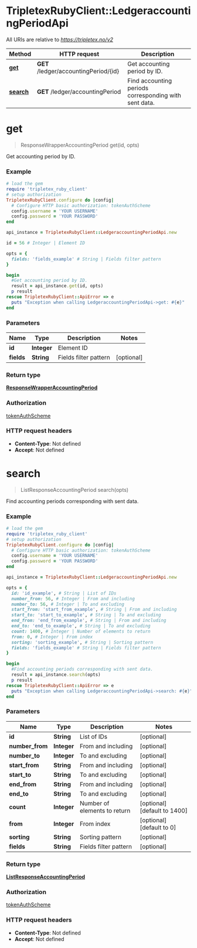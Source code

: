 # TripletexRubyClient::LedgeraccountingPeriodApi

All URIs are relative to *https://tripletex.no/v2*

Method | HTTP request | Description
------------- | ------------- | -------------
[**get**](LedgeraccountingPeriodApi.md#get) | **GET** /ledger/accountingPeriod/{id} | Get accounting period by ID.
[**search**](LedgeraccountingPeriodApi.md#search) | **GET** /ledger/accountingPeriod | Find accounting periods corresponding with sent data.


# **get**
> ResponseWrapperAccountingPeriod get(id, opts)

Get accounting period by ID.



### Example
```ruby
# load the gem
require 'tripletex_ruby_client'
# setup authorization
TripletexRubyClient.configure do |config|
  # Configure HTTP basic authorization: tokenAuthScheme
  config.username = 'YOUR USERNAME'
  config.password = 'YOUR PASSWORD'
end

api_instance = TripletexRubyClient::LedgeraccountingPeriodApi.new

id = 56 # Integer | Element ID

opts = { 
  fields: 'fields_example' # String | Fields filter pattern
}

begin
  #Get accounting period by ID.
  result = api_instance.get(id, opts)
  p result
rescue TripletexRubyClient::ApiError => e
  puts "Exception when calling LedgeraccountingPeriodApi->get: #{e}"
end
```

### Parameters

Name | Type | Description  | Notes
------------- | ------------- | ------------- | -------------
 **id** | **Integer**| Element ID | 
 **fields** | **String**| Fields filter pattern | [optional] 

### Return type

[**ResponseWrapperAccountingPeriod**](ResponseWrapperAccountingPeriod.md)

### Authorization

[tokenAuthScheme](../README.md#tokenAuthScheme)

### HTTP request headers

 - **Content-Type**: Not defined
 - **Accept**: Not defined



# **search**
> ListResponseAccountingPeriod search(opts)

Find accounting periods corresponding with sent data.



### Example
```ruby
# load the gem
require 'tripletex_ruby_client'
# setup authorization
TripletexRubyClient.configure do |config|
  # Configure HTTP basic authorization: tokenAuthScheme
  config.username = 'YOUR USERNAME'
  config.password = 'YOUR PASSWORD'
end

api_instance = TripletexRubyClient::LedgeraccountingPeriodApi.new

opts = { 
  id: 'id_example', # String | List of IDs
  number_from: 56, # Integer | From and including
  number_to: 56, # Integer | To and excluding
  start_from: 'start_from_example', # String | From and including
  start_to: 'start_to_example', # String | To and excluding
  end_from: 'end_from_example', # String | From and including
  end_to: 'end_to_example', # String | To and excluding
  count: 1400, # Integer | Number of elements to return
  from: 0, # Integer | From index
  sorting: 'sorting_example', # String | Sorting pattern
  fields: 'fields_example' # String | Fields filter pattern
}

begin
  #Find accounting periods corresponding with sent data.
  result = api_instance.search(opts)
  p result
rescue TripletexRubyClient::ApiError => e
  puts "Exception when calling LedgeraccountingPeriodApi->search: #{e}"
end
```

### Parameters

Name | Type | Description  | Notes
------------- | ------------- | ------------- | -------------
 **id** | **String**| List of IDs | [optional] 
 **number_from** | **Integer**| From and including | [optional] 
 **number_to** | **Integer**| To and excluding | [optional] 
 **start_from** | **String**| From and including | [optional] 
 **start_to** | **String**| To and excluding | [optional] 
 **end_from** | **String**| From and including | [optional] 
 **end_to** | **String**| To and excluding | [optional] 
 **count** | **Integer**| Number of elements to return | [optional] [default to 1400]
 **from** | **Integer**| From index | [optional] [default to 0]
 **sorting** | **String**| Sorting pattern | [optional] 
 **fields** | **String**| Fields filter pattern | [optional] 

### Return type

[**ListResponseAccountingPeriod**](ListResponseAccountingPeriod.md)

### Authorization

[tokenAuthScheme](../README.md#tokenAuthScheme)

### HTTP request headers

 - **Content-Type**: Not defined
 - **Accept**: Not defined



